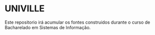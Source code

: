 UNIVILLE
========

Este repositorio irá acumular os fontes construidos durante o curso de Bacharelado em Sistemas de Informação.
